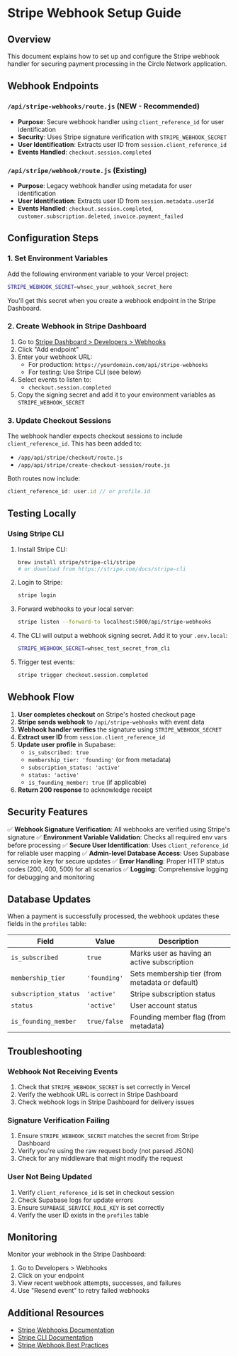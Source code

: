 # Stripe Webhook Setup Guide

## Overview
This document explains how to set up and configure the Stripe webhook handler for securing payment processing in the Circle Network application.

## Webhook Endpoints

### `/api/stripe-webhooks/route.js` (NEW - Recommended)
- **Purpose**: Secure webhook handler using `client_reference_id` for user identification
- **Security**: Uses Stripe signature verification with `STRIPE_WEBHOOK_SECRET`
- **User Identification**: Extracts user ID from `session.client_reference_id`
- **Events Handled**: `checkout.session.completed`

### `/api/stripe/webhook/route.js` (Existing)
- **Purpose**: Legacy webhook handler using metadata for user identification
- **User Identification**: Extracts user ID from `session.metadata.userId`
- **Events Handled**: `checkout.session.completed`, `customer.subscription.deleted`, `invoice.payment_failed`

## Configuration Steps

### 1. Set Environment Variables

Add the following environment variable to your Vercel project:

```bash
STRIPE_WEBHOOK_SECRET=whsec_your_webhook_secret_here
```

You'll get this secret when you create a webhook endpoint in the Stripe Dashboard.

### 2. Create Webhook in Stripe Dashboard

1. Go to [Stripe Dashboard > Developers > Webhooks](https://dashboard.stripe.com/webhooks)
2. Click "Add endpoint"
3. Enter your webhook URL:
   - For production: `https://yourdomain.com/api/stripe-webhooks`
   - For testing: Use Stripe CLI (see below)
4. Select events to listen to:
   - `checkout.session.completed`
5. Copy the signing secret and add it to your environment variables as `STRIPE_WEBHOOK_SECRET`

### 3. Update Checkout Sessions

The webhook handler expects checkout sessions to include `client_reference_id`. This has been added to:
- `/app/api/stripe/checkout/route.js`
- `/app/api/stripe/create-checkout-session/route.js`

Both routes now include:
```javascript
client_reference_id: user.id // or profile.id
```

## Testing Locally

### Using Stripe CLI

1. Install Stripe CLI:
   ```bash
   brew install stripe/stripe-cli/stripe
   # or download from https://stripe.com/docs/stripe-cli
   ```

2. Login to Stripe:
   ```bash
   stripe login
   ```

3. Forward webhooks to your local server:
   ```bash
   stripe listen --forward-to localhost:5000/api/stripe-webhooks
   ```

4. The CLI will output a webhook signing secret. Add it to your `.env.local`:
   ```bash
   STRIPE_WEBHOOK_SECRET=whsec_test_secret_from_cli
   ```

5. Trigger test events:
   ```bash
   stripe trigger checkout.session.completed
   ```

## Webhook Flow

1. **User completes checkout** on Stripe's hosted checkout page
2. **Stripe sends webhook** to `/api/stripe-webhooks` with event data
3. **Webhook handler verifies** the signature using `STRIPE_WEBHOOK_SECRET`
4. **Extract user ID** from `session.client_reference_id`
5. **Update user profile** in Supabase:
   - `is_subscribed: true`
   - `membership_tier: 'founding'` (or from metadata)
   - `subscription_status: 'active'`
   - `status: 'active'`
   - `is_founding_member: true` (if applicable)
6. **Return 200 response** to acknowledge receipt

## Security Features

✅ **Webhook Signature Verification**: All webhooks are verified using Stripe's signature
✅ **Environment Variable Validation**: Checks all required env vars before processing
✅ **Secure User Identification**: Uses `client_reference_id` for reliable user mapping
✅ **Admin-level Database Access**: Uses Supabase service role key for secure updates
✅ **Error Handling**: Proper HTTP status codes (200, 400, 500) for all scenarios
✅ **Logging**: Comprehensive logging for debugging and monitoring

## Database Updates

When a payment is successfully processed, the webhook updates these fields in the `profiles` table:

| Field | Value | Description |
|-------|-------|-------------|
| `is_subscribed` | `true` | Marks user as having an active subscription |
| `membership_tier` | `'founding'` | Sets membership tier (from metadata or default) |
| `subscription_status` | `'active'` | Stripe subscription status |
| `status` | `'active'` | User account status |
| `is_founding_member` | `true/false` | Founding member flag (from metadata) |

## Troubleshooting

### Webhook Not Receiving Events
1. Check that `STRIPE_WEBHOOK_SECRET` is set correctly in Vercel
2. Verify the webhook URL is correct in Stripe Dashboard
3. Check webhook logs in Stripe Dashboard for delivery issues

### Signature Verification Failing
1. Ensure `STRIPE_WEBHOOK_SECRET` matches the secret from Stripe Dashboard
2. Verify you're using the raw request body (not parsed JSON)
3. Check for any middleware that might modify the request

### User Not Being Updated
1. Verify `client_reference_id` is set in checkout session
2. Check Supabase logs for update errors
3. Ensure `SUPABASE_SERVICE_ROLE_KEY` is set correctly
4. Verify the user ID exists in the `profiles` table

## Monitoring

Monitor your webhook in the Stripe Dashboard:
1. Go to Developers > Webhooks
2. Click on your endpoint
3. View recent webhook attempts, successes, and failures
4. Use "Resend event" to retry failed webhooks

## Additional Resources

- [Stripe Webhooks Documentation](https://stripe.com/docs/webhooks)
- [Stripe CLI Documentation](https://stripe.com/docs/stripe-cli)
- [Stripe Webhook Best Practices](https://stripe.com/docs/webhooks/best-practices)
